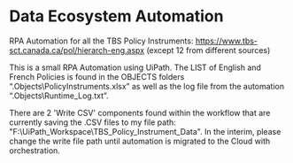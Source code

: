 # Data Ecosystem Automation

RPA Automation for all the TBS Policy Instruments: https://www.tbs-sct.canada.ca/pol/hierarch-eng.aspx (except 12 from different sources)

This is a small RPA Automation using UiPath.
The LIST of English and French Policies is found in the OBJECTS folders “\.Objects\PolicyInstruments.xlsx” as well as the log file from the automation “\.Objects\Runtime_Log.txt”.

There are 2 'Write CSV' components found within the workflow that are currently saving the .CSV files to my file path: "F:\UiPath_Workspace\TBS_Policy_Instrument_Data". In the interim, please change the write file path until automation is migrated to the Cloud with orchestration.
